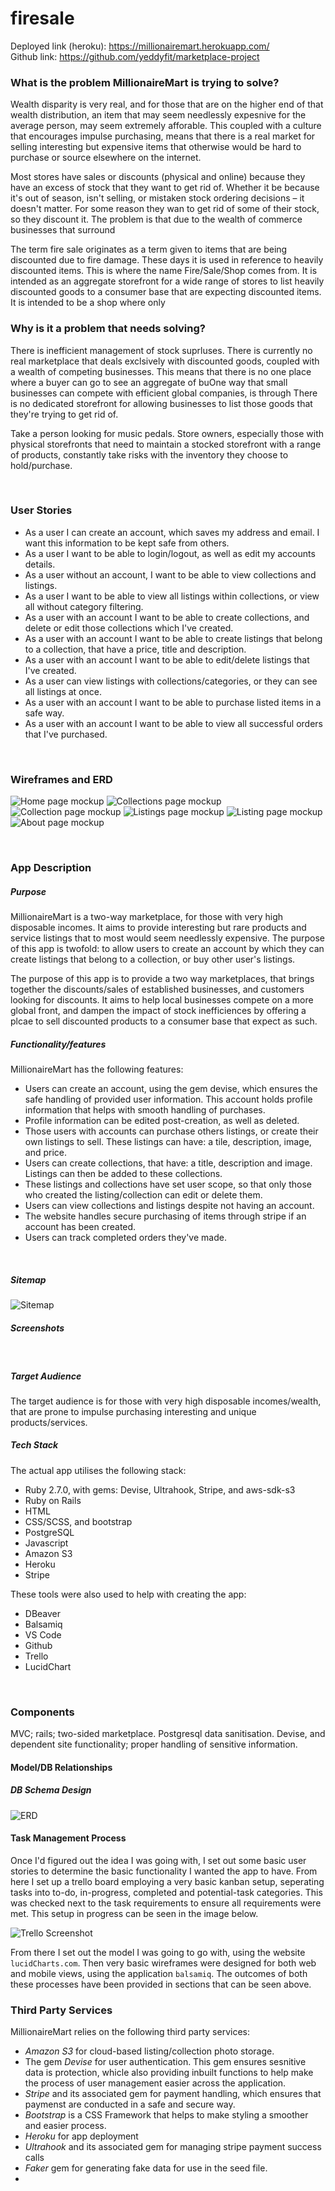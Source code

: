 # firesale

Deployed link (heroku):  https://millionairemart.herokuapp.com/ <br>
Github link: https://github.com/yeddyfit/marketplace-project
<br>

### What is the problem MillionaireMart is trying to solve?


Wealth disparity is very real, and for those that are on the higher end of that wealth distribution, an item that may seem needlessly expesnive for the average person, may seem extremely afforable. This coupled with a culture that encourages impulse purchasing, means that there is a real market for selling interesting but expensive items that otherwise would be hard to purchase or source elsewhere on the internet.

Most stores have sales or discounts (physical and online) because they have an excess of stock that they want to get rid of. Whether it be because it's out of season, isn't selling, or mistaken stock ordering decisions – it doesn't matter. For some reason they wan to get rid of some of their stock, so they discount it. The problem is that due to the wealth of commerce businesses that surround  

The term fire sale originates as a term given to items that are being discounted due to fire damage. These days it is used in reference to heavily discounted items. This is where the name Fire/Sale/Shop comes from. It is intended as an aggregate storefront for a wide range of stores to list heavily discounted goods to a consumer base that are expecting discounted items. It is intended to be a shop where only 

### Why is it a problem that needs solving?
There is inefficient management of stock suprluses. There is currently no real marketplace that deals exclsively with discounted goods, coupled with a wealth of competing businesses. This means that there is no one place where a buyer can go to see an aggregate of buOne way that small businesses can compete with efficient global companies, is through There is no dedicated storefront for allowing businesses to list those goods that they're trying to get rid of. 

Take a person looking for music pedals. Store owners, especially those with physical storefronts that need to maintain a stocked storefront with a range of products, constantly take risks with the inventory they choose to hold/purchase.  


<br>

### User Stories
- As a user I can create an account, which saves my address and email. I want this information to be kept safe from others. 
- As a user I want to be able to login/logout, as well as edit my accounts details.
- As a user without an account, I want to be able to view collections and listings.
- As a user I want to be able to view all listings within collections, or view all without category filtering.
- As a user with an account I want to be able to create collections, and delete or edit those collections which I've created.
- As a user with an account I want to be able to create listings that belong to a collection, that have a price, title and description.
- As a user with an account I want to be able to edit/delete listings that I've created. 
- As a user can view listings with collections/categories, or they can see all listings at once.
- As a user with an account I want to be able to purchase listed items in a safe way. 
- As a user with an account I want to be able to view all successful orders that I've purchased.

<br>




### Wireframes and ERD
![Home page mockup](../docs/marketplace_wireframes/New%20Wireframe%201.png)
![Collections page mockup](../docs/marketplace_wireframes/New%20Wireframe%202.png)
![Collection page mockup](../docs/marketplace_wireframes/New%20Wireframe%203.png)
![Listings page mockup](../docs/marketplace_wireframes/New%20Wireframe%204.png)
![Listing page mockup](../docs/marketplace_wireframes/New%20Wireframe%205.png)
![About page mockup](../docs/marketplace_wireframes/New%20Wireframe%206.png)

<br>

### App Description
##### Purpose
MillionaireMart is a two-way marketplace, for those with very high disposable incomes. It aims to provide interesting but rare products and service listings that to most would seem needlessly expensive. The purpose of this app is twofold: to allow users to create an account by which they can create listings that belong to a collection, or buy other user's listings.  

The purpose of this app is to provide a two way marketplaces, that brings together the discounts/sales of established businesses, and customers looking for discounts. It aims to help local businesses compete on a more global front, and dampen the impact of stock inefficiences by offering a plcae to sell discounted products to a consumer base that expect as such.

##### Functionality/features
MillionaireMart has the following features:
- Users can create an account, using the gem devise, which ensures the safe handling of provided user information. This account holds profile information that helps with smooth handling of purchases.
- Profile information can be edited post-creation, as well as deleted. 
- Those users with accounts can purchase others listings, or create their own listings to sell. These listings can have: a tile, description, image, and price. 
- Users can create collections, that have: a title, description and image. Listings can then be added to these collections.
- These listings and collections have set user scope, so that only those who created the listing/collection can edit or delete them. 
- Users can view collections and listings despite not having an account.
- The website handles secure purchasing of items through stripe if an account has been created.
- Users can track completed orders they've made.
<br>


##### Sitemap
![Sitemap](../docs/millionaireMart%20Sitemap.jpeg)
<br>

##### Screenshots

<br>

##### Target Audience
The target audience is for those with very high disposable incomes/wealth, that are prone to impulse purchasing interesting and unique products/services.
<br>

##### Tech Stack
The actual app utilises the following stack:
- Ruby 2.7.0, with gems: Devise, Ultrahook, Stripe, and aws-sdk-s3
- Ruby on Rails
- HTML
- CSS/SCSS, and bootstrap
- PostgreSQL
- Javascript
- Amazon S3
- Heroku
- Stripe

These tools were also used to help with creating the app:
- DBeaver
- Balsamiq
- VS Code
- Github
- Trello
- LucidChart
<br>

### Components
MVC; rails; two-sided marketplace.
Postgresql data sanitisation.
Devise, and dependent site functionality; proper handling of sensitive information.



#### Model/DB Relationships
##### DB Schema Design
![ERD](../docs/marketplace_ERD.jpeg)
<br>


#### Task Management Process
Once I'd figured out the idea I was going with, I set out some basic user stories to determine the basic functionality I wanted the app to have. From here I set up a trello board employing a very basic kanban setup, seperating tasks into to-do, in-progress, completed and potential-task categories. This was checked next to the task requirements to ensure all requirements were met. This setup in progress can be seen in the image below. 

![Trello Screenshot](../docs/marketplace_trello_board.png)

From there I set out the model I was going to go with, using the website `lucidCharts.com`.
Then very basic wireframes were designed for both web and mobile views, using the application `balsamiq`. The outcomes of both these processes have been provided in sections that can be seen above. 



### Third Party Services
MillionaireMart relies on the following third party services:

- *Amazon S3* for cloud-based listing/collection photo storage.
- The gem *Devise* for user authentication. This gem ensures sesnitive data is protection, whicle also providing inbuilt functions to help make the process of user management easier across the application.
- *Stripe* and its associated gem for payment handling, which ensures that paymenst are conducted in a safe and secure way.
- *Bootstrap* is a CSS Framework that helps to make styling a smoother and easier process. 
- *Heroku* for app deployment
- *Ultrahook* and its associated gem for managing stripe payment success calls
- *Faker* gem for generating fake data for use in the seed file.
- 








